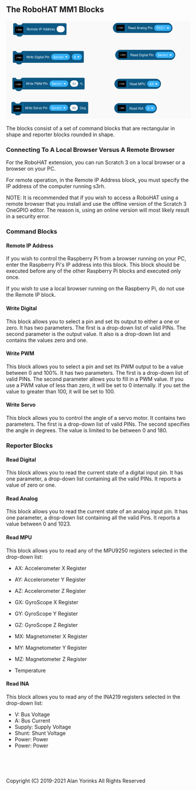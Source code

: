 ## The RoboHAT MM1 Blocks

![](./images/robohat_blocks.png)

The blocks consist of a set of command blocks that are rectangular in
shape and reporter blocks rounded in shape.

### Connecting To A Local Browser Versus A Remote Browser
For the RoboHAT extension, you can run Scratch 3 on a local
browser or a browser on your PC.

For remote operation, in the Remote IP Address block,
you must specify the IP address of the
 computer running s3rh.

NOTE: It is recommended that if you wish to access a RoboHAT using
a remote browser that you install and use the offline version of the
Scratch 3 OneGPIO editor. The reason is, using an online version 
will most likely result in a security error.

### Command Blocks

#### Remote IP Address
If you wish to control the Raspberry Pi from a browser running on your PC, enter the 
Raspberry Pi's IP address into this block. This block
should be executed before any of the other Raspberry Pi blocks and
executed only once.



If you wish to use a local browser running on the Raspberry Pi, do not
use the Remote IP block.



#### Write Digital
This block allows you to select a pin and set its output to either a one
or zero. It has two parameters. The first is a drop-down list of valid
PINs. The second parameter is the output value.
It also is a drop-down list and contains the values zero and one.

#### Write PWM
This block allows you to select a pin and set its PWM output to be a
value between 0 and 100%. It has two parameters. The first is a
drop-down list of valid PINs. The second parameter allows you to fill in
a PWM value. If you use a PWM value of less than zero, it will be set to
0 internally. If you set the value to greater than 100, it will be set
to 100.

#### Write Servo
This block allows you to control the angle of a servo motor. It contains
two parameters. The first is a
drop-down list of valid PINs. The second specifies
the angle in degrees. The value is limited to be between 0 and 180.

### Reporter Blocks

#### Read Digital
This block allows you to read the current state of a digital input pin.
It has one parameter, a drop-down list containing all the valid PINs. It
reports a value of zero or one.

#### Read Analog
This block allows you to read the current state of an analog input pin.
It has one parameter, a drop-down list containing all the valid Pins.
It reports a value between 0 and 1023.

#### Read MPU
This block allows you to read any of the MPU9250 registers selected in the drop-down list:

* AX: Accelerometer X Register
* AY: Accelerometer Y Register
* AZ: Accelerometer Z Register

* GX: GyroScope X Register
* GY: GyroScope Y Register
* GZ: GyroScope Z Register

* MX: Magnetometer X Register
* MY: Magnetometer Y Register
* MZ: Magnetometer Z Register

* Temperature

#### Read INA
This block allows you to read any of the INA219 registers selected in the drop-down list:

* V: Bus Voltage
* A: Bus Current
* Supply: Supply Voltage
* Shunt: Shunt Voltage
* Power: Power
* Power: Power

<br> <br> <br>


Copyright (C) 2019-2021 Alan Yorinks All Rights Reserved
